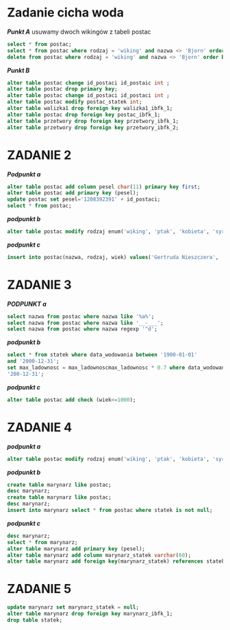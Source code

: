 # Zadanie cicha woda
***Punkt A***
usuwamy dwoch wikingów z tabeli postac
```sql
select * from postac;
select * from postac where rodzaj = 'wiking' and nazwa <> 'Bjorn' order by data_ur asc limit 2;
delete from postac where rodzaj = 'wiking' and nazwa <> 'Bjorn' order by data_ur asc limit 2;
```
***Punkt B***

```sql
alter table postac change id_postaci id_postaic int ;
alter table postac drop primary key;
alter table postac change id_postaci id_postaci int ;
alter table postac modify postac_statek int;
alter table walizka1 drop foreign key walizka1_ibfk_1;
alter table postac drop foreign key postac_ibfk_1;
alter table przetwory drop foreign key przetwory_ibfk_1;
alter table przetwory drop foreign key przetwory_ibfk_2;

```



# ZADANIE 2

***Podpunkt a***
```sql
alter table postac add column pesel char(11) primary key first;
alter table postac add primary key (pesel);
update postac set pesel='1208392391' + id_postaci;
select * from postac;
```

***podpunkt b***
```sql
alter table postac modify rodzaj enum('wiking', 'ptak', 'kobieta', 'syrena');
```


***podpunkt c***
```sql
insert into postac(nazwa, rodzaj, wiek) values('Gertruda Nieszczera', 'syrena', '111');
```
# ZADANIE 3

***PODPUNKT a***
```sql 
select nazwa from postac where nazwa like '%a%';
select nazwa from postac where nazwa like '__-___';
select nazwa from postac where nazwa regexp '^d';
```
***podpunkt b***
```sql
select * from statek where data_wodowania between '1900-01-01' 
and '2000-12-31';
set max_ladownosc = max_ladownoscmax_ladownosc * 0.7 where data_wodowania between '1900-01-01' and 
'200-12-31';
```
***podpunkt c***
```sql
alter table postac add check (wiek<=1000);
```
# ZADANIE 4

***podpunkt a***
 ```sql
 alter table postac modify rodzaj enum('wiking', 'ptak', 'kobieta', 'syrena','waz');
```
***podpunkt b***
```sql
create table marynarz like postac;
desc marynarz;
create table marynarz like postac;
desc marynarz;
insert into marynarz select * from postac where statek is not null;
```

***podpunkt c***
```sql
desc marynarz;
select * from marynarz;
alter table marynarz add primary key (pesel);
alter table marynarz add column marynarz_statek varchar(60);
alter table marynarz add foreign key(marynarz_statek) references statek(nazwa_statku);
```

# ZADANIE 5
```sql
update marynarz set marynarz_statek = null;
alter table marynarz drop foreign key marynarz_ibfk_1;
drop table statek;

```

